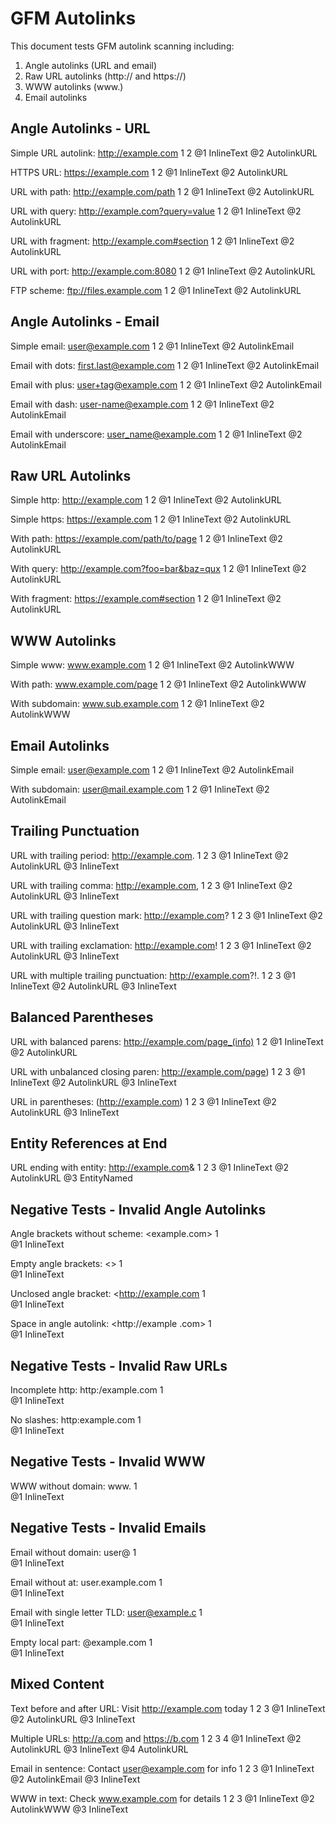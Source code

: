# GFM Autolinks

This document tests GFM autolink scanning including:
1. Angle autolinks (URL and email)
2. Raw URL autolinks (http:// and https://)
3. WWW autolinks (www.)
4. Email autolinks

## Angle Autolinks - URL

Simple URL autolink: <http://example.com>
1                    2
@1 InlineText
@2 AutolinkURL

HTTPS URL: <https://example.com>
1          2
@1 InlineText
@2 AutolinkURL

URL with path: <http://example.com/path>
1              2
@1 InlineText
@2 AutolinkURL

URL with query: <http://example.com?query=value>
1               2
@1 InlineText
@2 AutolinkURL

URL with fragment: <http://example.com#section>
1                  2
@1 InlineText
@2 AutolinkURL

URL with port: <http://example.com:8080>
1              2
@1 InlineText
@2 AutolinkURL

FTP scheme: <ftp://files.example.com>
1           2
@1 InlineText
@2 AutolinkURL

## Angle Autolinks - Email

Simple email: <user@example.com>
1             2
@1 InlineText
@2 AutolinkEmail

Email with dots: <first.last@example.com>
1                2
@1 InlineText
@2 AutolinkEmail

Email with plus: <user+tag@example.com>
1                2
@1 InlineText
@2 AutolinkEmail

Email with dash: <user-name@example.com>
1                2
@1 InlineText
@2 AutolinkEmail

Email with underscore: <user_name@example.com>
1                      2
@1 InlineText
@2 AutolinkEmail

## Raw URL Autolinks

Simple http: http://example.com
1            2
@1 InlineText
@2 AutolinkURL

Simple https: https://example.com
1             2
@1 InlineText
@2 AutolinkURL

With path: https://example.com/path/to/page
1          2
@1 InlineText
@2 AutolinkURL

With query: http://example.com?foo=bar&baz=qux
1           2
@1 InlineText
@2 AutolinkURL

With fragment: https://example.com#section
1              2
@1 InlineText
@2 AutolinkURL

## WWW Autolinks

Simple www: www.example.com
1           2
@1 InlineText
@2 AutolinkWWW

With path: www.example.com/page
1          2
@1 InlineText
@2 AutolinkWWW

With subdomain: www.sub.example.com
1               2
@1 InlineText
@2 AutolinkWWW

## Email Autolinks

Simple email: user@example.com
1             2
@1 InlineText
@2 AutolinkEmail

With subdomain: user@mail.example.com
1               2
@1 InlineText
@2 AutolinkEmail

## Trailing Punctuation

URL with trailing period: http://example.com.
1                         2                 3
@1 InlineText
@2 AutolinkURL
@3 InlineText

URL with trailing comma: http://example.com,
1                        2                 3
@1 InlineText
@2 AutolinkURL
@3 InlineText

URL with trailing question mark: http://example.com?
1                                2                 3
@1 InlineText
@2 AutolinkURL
@3 InlineText

URL with trailing exclamation: http://example.com!
1                              2                 3
@1 InlineText
@2 AutolinkURL
@3 InlineText

URL with multiple trailing punctuation: http://example.com?!.
1                                       2                 3
@1 InlineText
@2 AutolinkURL
@3 InlineText

## Balanced Parentheses

URL with balanced parens: http://example.com/page_(info)
1                         2
@1 InlineText
@2 AutolinkURL

URL with unbalanced closing paren: http://example.com/page)
1                                  2                      3
@1 InlineText
@2 AutolinkURL
@3 InlineText

URL in parentheses: (http://example.com)
1                    2                 3
@1 InlineText
@2 AutolinkURL
@3 InlineText

## Entity References at End

URL ending with entity: http://example.com&amp;
1                       2                 3
@1 InlineText
@2 AutolinkURL
@3 EntityNamed

## Negative Tests - Invalid Angle Autolinks

Angle brackets without scheme: <example.com>
1                            
@1 InlineText

Empty angle brackets: <>
1                   
@1 InlineText

Unclosed angle bracket: <http://example.com
1                      
@1 InlineText

Space in angle autolink: <http://example .com>
1                       
@1 InlineText

## Negative Tests - Invalid Raw URLs

Incomplete http: http:/example.com
1               
@1 InlineText

No slashes: http:example.com
1          
@1 InlineText

## Negative Tests - Invalid WWW

WWW without domain: www.
1                  
@1 InlineText

## Negative Tests - Invalid Emails

Email without domain: user@
1                    
@1 InlineText

Email without at: user.example.com
1                
@1 InlineText

Email with single letter TLD: user@example.c
1                            
@1 InlineText

Empty local part: @example.com
1                
@1 InlineText

## Mixed Content

Text before and after URL: Visit http://example.com today
1                                2                  3
@1 InlineText
@2 AutolinkURL
@3 InlineText

Multiple URLs: http://a.com and https://b.com
1              2            3   4
@1 InlineText
@2 AutolinkURL
@3 InlineText
@4 AutolinkURL

Email in sentence: Contact user@example.com for info
1                          2                3
@1 InlineText
@2 AutolinkEmail
@3 InlineText

WWW in text: Check www.example.com for details
1                  2               3
@1 InlineText
@2 AutolinkWWW
@3 InlineText
